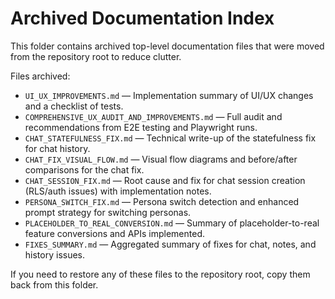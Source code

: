 # Archived Documentation Index

This folder contains archived top-level documentation files that were moved from the repository root to reduce clutter.

Files archived:

- `UI_UX_IMPROVEMENTS.md` — Implementation summary of UI/UX changes and a checklist of tests.
- `COMPREHENSIVE_UX_AUDIT_AND_IMPROVEMENTS.md` — Full audit and recommendations from E2E testing and Playwright runs.
- `CHAT_STATEFULNESS_FIX.md` — Technical write-up of the statefulness fix for chat history.
- `CHAT_FIX_VISUAL_FLOW.md` — Visual flow diagrams and before/after comparisons for the chat fix.
- `CHAT_SESSION_FIX.md` — Root cause and fix for chat session creation (RLS/auth issues) with implementation notes.
- `PERSONA_SWITCH_FIX.md` — Persona switch detection and enhanced prompt strategy for switching personas.
- `PLACEHOLDER_TO_REAL_CONVERSION.md` — Summary of placeholder-to-real feature conversions and APIs implemented.
- `FIXES_SUMMARY.md` — Aggregated summary of fixes for chat, notes, and history issues.

If you need to restore any of these files to the repository root, copy them back from this folder.
